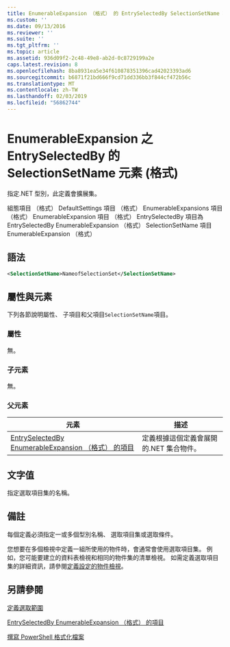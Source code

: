 ```yaml
---
title: EnumerableExpansion （格式） 的 EntrySelectedBy SelectionSetName 項目 |Microsoft Docs
ms.custom: ''
ms.date: 09/13/2016
ms.reviewer: ''
ms.suite: ''
ms.tgt_pltfrm: ''
ms.topic: article
ms.assetid: 936d09f2-2c48-49e8-ab2d-0c8729199a2e
caps.latest.revision: 8
ms.openlocfilehash: 8ba8931ea5e34f610878351396cad42023393ad6
ms.sourcegitcommit: b6871f21bd666f9cd71dd336bb3f844cf472b56c
ms.translationtype: MT
ms.contentlocale: zh-TW
ms.lasthandoff: 02/03/2019
ms.locfileid: "56862744"
---
```

# <a name="selectionsetname-element-for-entryselectedby-for-enumerableexpansion-format"></a>EnumerableExpansion 之 EntrySelectedBy 的 SelectionSetName 元素 (格式)

指定.NET 型別，此定義會擴展集。

組態項目 （格式） DefaultSettings 項目 （格式） EnumerableExpansions 項目 （格式） EnumerableExpansion 項目 （格式） EntrySelectedBy 項目為 EntrySelectedBy EnumerableExpansion （格式） SelectionSetName 項目EnumerableExpansion （格式）

## <a name="syntax"></a>語法

```xml
<SelectionSetName>NameofSelectionSet</SelectionSetName>

```

## <a name="attributes-and-elements"></a>屬性與元素

下列各節說明屬性、 子項目和父項目`SelectionSetName`項目。

### <a name="attributes"></a>屬性

無。

### <a name="child-elements"></a>子元素

無。

### <a name="parent-elements"></a>父元素

|元素|描述|
|-------------|-----------------|
|[EntrySelectedBy EnumerableExpansion （格式） 的項目](./entryselectedby-element-for-enumerableexpansion-format.md)|定義根據這個定義會展開的.NET 集合物件。|

## <a name="text-value"></a>文字值

指定選取項目集的名稱。

## <a name="remarks"></a>備註

每個定義必須指定一或多個型別名稱、 選取項目集或選取條件。

您想要在多個檢視中定義一組所使用的物件時，會通常會使用選取項目集。 例如，您可能要建立的資料表檢視和相同的物件集的清單檢視。 如需定義選取項目集的詳細資訊，請參閱[定義設定的物件檢視](./defining-selection-sets.md)。

## <a name="see-also"></a>另請參閱

[定義選取範圍](./defining-selection-sets.md)

[EntrySelectedBy EnumerableExpansion （格式） 的項目](./entryselectedby-element-for-enumerableexpansion-format.md)

[撰寫 PowerShell 格式化檔案](./writing-a-powershell-formatting-file.md)

